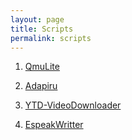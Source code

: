 ```yaml
---
layout: page
title: Scripts
permalink: scripts
---
```


1. [QmuLite](QmuLite/readme)

2. [Adapiru](Adapiru/readme)

3. [YTD-VideoDownloader](ytd/readme)

4. [EspeakWritter](EspeakWritter/readme)
